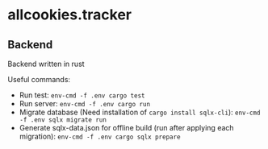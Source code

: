 # allcookies.tracker

## Backend

Backend written in rust

Useful commands:

- Run test: `env-cmd -f .env cargo test`
- Run server: `env-cmd -f .env cargo run`
- Migrate database (Need installation of `cargo install sqlx-cli`): `env-cmd -f .env sqlx migrate run`
- Generate sqlx-data.json for offline build (run after applying each migration): `env-cmd -f .env cargo sqlx prepare`